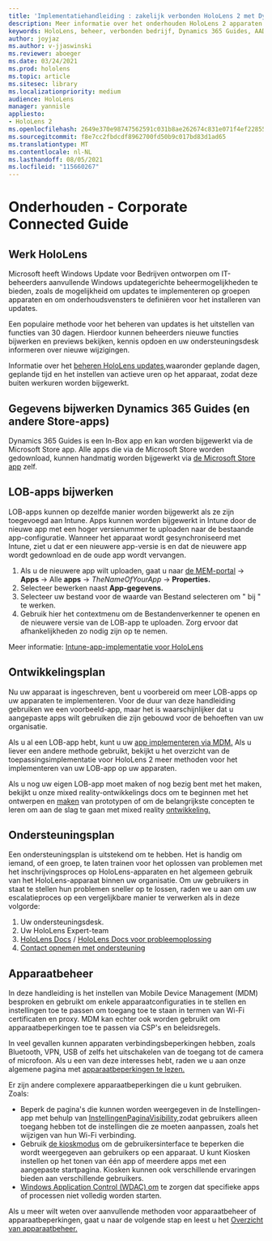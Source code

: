 ```yaml
---
title: 'Implementatiehandleiding : zakelijk verbonden HoloLens 2 met Dynamics 365 Guides - Onderhouden'
description: Meer informatie over het onderhouden HoloLens 2 apparaten via een bedrijfsnetwerk verbonden met Dynamics 365 Guides.
keywords: HoloLens, beheer, verbonden bedrijf, Dynamics 365 Guides, AAD, Azure AD, MDM, Mobile Device Management
author: joyjaz
ms.author: v-jjaswinski
ms.reviewer: aboeger
ms.date: 03/24/2021
ms.prod: hololens
ms.topic: article
ms.sitesec: library
ms.localizationpriority: medium
audience: HoloLens
manager: yannisle
appliesto:
- HoloLens 2
ms.openlocfilehash: 2649e370e98747562591c031b8ae262674c831e071f4ef228557dda66d2dc768
ms.sourcegitcommit: f8e7cc2fbdcdf8962700fd50b9c017bd83d1ad65
ms.translationtype: MT
ms.contentlocale: nl-NL
ms.lasthandoff: 08/05/2021
ms.locfileid: "115660267"
---
```

# <a name="maintain---corporate-connected-guide"></a>Onderhouden - Corporate Connected Guide

## <a name="update-hololens"></a>Werk HoloLens

Microsoft heeft Windows Update voor Bedrijven ontworpen om IT-beheerders aanvullende Windows updategerichte beheermogelijkheden te bieden, zoals de mogelijkheid om updates te implementeren op groepen apparaten en om onderhoudsvensters te definiëren voor het installeren van updates.

Een populaire methode voor het beheren van updates is het uitstellen van functies van 30 dagen. Hierdoor kunnen beheerders nieuwe functies bijwerken en previews bekijken, kennis opdoen en uw ondersteuningsdesk informeren over nieuwe wijzigingen.

Informatie over het [beheren HoloLens updates,](/hololens/hololens-updates)waaronder geplande dagen, geplande tijd en het instellen van actieve uren op het apparaat, zodat deze buiten werkuren worden bijgewerkt.

## <a name="how-to-update-dynamics-365-guides-and-other-store-apps"></a>Gegevens bijwerken Dynamics 365 Guides (en andere Store-apps)

Dynamics 365 Guides is een In-Box app en kan worden bijgewerkt via de Microsoft Store app. Alle apps die via de Microsoft Store worden gedownload, kunnen handmatig worden bijgewerkt via [de Microsoft Store app](/hololens/holographic-store-apps#update-apps) zelf.

## <a name="how-to-update-lob-apps"></a>LOB-apps bijwerken

LOB-apps kunnen op dezelfde manier worden bijgewerkt als ze zijn toegevoegd aan Intune. Apps kunnen worden bijgewerkt in Intune door de nieuwe app met een hoger versienummer te uploaden naar de bestaande app-configuratie. Wanneer het apparaat wordt gesynchroniseerd met Intune, ziet u dat er een nieuwere app-versie is en dat de nieuwere app wordt gedownload en de oude app wordt vervangen.

1. Als u de nieuwere app wilt uploaden, gaat u naar [de MEM-portal](https://endpoint.microsoft.com/#home)  ->  **Apps** -> Alle **apps**  ->  *TheNameOfYourApp*  ->  **Properties.**
2. Selecteer bewerken naast **App-gegevens.**
3. Selecteer uw bestand voor de waarde van Bestand selecteren om &quot; bij &quot; te werken.
4. Gebruik hier het contextmenu om de Bestandenverkenner te openen en de nieuwere versie van de LOB-app te uploaden. Zorg ervoor dat afhankelijkheden zo nodig zijn op te nemen.

Meer informatie: [Intune-app-implementatie voor HoloLens](/hololens/app-deploy-intune)

## <a name="development-plan"></a>Ontwikkelingsplan

Nu uw apparaat is ingeschreven, bent u voorbereid om meer LOB-apps op uw apparaten te implementeren. Voor de duur van deze handleiding gebruiken we een voorbeeld-app, maar het is waarschijnlijker dat u aangepaste apps wilt gebruiken die zijn gebouwd voor de behoeften van uw organisatie.

Als u al een LOB-app hebt, kunt u uw [app implementeren via MDM.](/hololens/app-deploy-intune) Als u liever een andere methode [](/hololens/app-deploy-overview) gebruikt, bekijkt u het overzicht van de toepassingsimplementatie voor HoloLens 2 meer methoden voor het implementeren van uw LOB-app op uw apparaten.

Als u nog uw eigen LOB-app moet maken of nog bezig bent met het maken, bekijkt u onze mixed reality-ontwikkelings docs om te beginnen met het ontwerpen en [maken](/windows/mixed-reality/design/design) van prototypen of om de belangrijkste concepten te leren om aan de slag te gaan met mixed reality [ontwikkeling.](/windows/mixed-reality/discover/get-started-with-mr)

## <a name="support-plan"></a>Ondersteuningsplan

Een ondersteuningsplan is uitstekend om te hebben. Het is handig om iemand, of een groep, te laten trainen voor het oplossen van problemen met het inschrijvingsproces op HoloLens-apparaten en het algemeen gebruik van het HoloLens-apparaat binnen uw organisatie. Om uw gebruikers in staat te stellen hun problemen sneller op te lossen, raden we u aan om uw escalatieproces op een vergelijkbare manier te verwerken als in deze volgorde:

1. Uw ondersteuningsdesk.
2. Uw HoloLens Expert-team
3. [HoloLens Docs](/hololens/)  /  [HoloLens Docs voor probleemoplossing](/hololens/hololens-troubleshooting)
4. [Contact opnemen met ondersteuning](https://support.serviceshub.microsoft.com/supportforbusiness/create?sapId=e9391227-fa6d-927b-0fff-f96288631b8f)

## <a name="device-management"></a>Apparaatbeheer

In deze handleiding is het instellen van Mobile Device Management (MDM) besproken en gebruikt om enkele apparaatconfiguraties in te stellen en instellingen toe te passen om toegang toe te staan in termen van Wi-Fi certificaten en proxy. MDM kan echter ook worden gebruikt om apparaatbeperkingen toe te passen via CSP's en beleidsregels.

In veel gevallen kunnen apparaten verbindingsbeperkingen hebben, zoals Bluetooth, VPN, USB of zelfs het uitschakelen van de toegang tot de camera of microfoon. Als u een van deze interesses hebt, raden we u aan onze algemene pagina met [apparaatbeperkingen te lezen.](/hololens/hololens-common-device-restrictions)

Er zijn andere complexere apparaatbeperkingen die u kunt gebruiken. Zoals:

- Beperk de pagina's die kunnen worden weergegeven in de Instellingen-app met behulp van [InstellingenPaginaVisibility,](/hololens/settings-uri-list)zodat gebruikers alleen toegang hebben tot de instellingen die ze moeten aanpassen, zoals het wijzigen van hun Wi-Fi verbinding.
- Gebruik [de kioskmodus](/hololens/hololens-kiosk) om de gebruikersinterface te beperken die wordt weergegeven aan gebruikers op een apparaat. U kunt Kiosken instellen op het tonen van één app of meerdere apps met een aangepaste startpagina. Kiosken kunnen ook verschillende ervaringen bieden aan verschillende gebruikers.
- [Windows Application Control (WDAC) om](/hololens/windows-defender-application-control-wdac) te zorgen dat specifieke apps of processen niet volledig worden starten.

Als u meer wilt weten over aanvullende methoden voor apparaatbeheer of apparaatbeperkingen, gaat u naar de volgende stap en leest u het [Overzicht van apparaatbeheer.](/hololens/hololens-csp-policy-overview)





